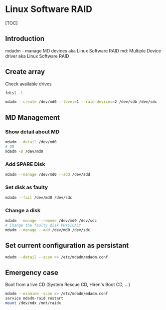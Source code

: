 # Linux Software RAID

[TOC]

## Introduction

mdadm - manage MD devices aka Linux Software RAID
md: Multiple Device driver aka Linux Software RAID

## Create array

Check available drives  
```sh
fdisl -l
```

```sh
mdadm --create /dev/md0 --level=1 --raid-devices=2 /dev/sdb /dev/sdc

```

## MD Management

### Show detail about MD

```sh
mdadm --detail /dev/md0
# OR
mdadm -D /dev/md0
```

### Add SPARE Disk

```sh
mdadm --manage /dev/md0 --add /dev/sdd
```

### Set disk as faulty

```sh
mdadm --fail /dev/md0 /dev/sdc
```

### Change a disk

```sh
mdadm --manage --remove /dev/md0 /dev/sdc
# Change the faulty disk PHYSICALY
mdadm --manage --add /dev/md0 /dev/sdc
```


## Set current configuration as persistant

```sh
mdadm --detail --scan >> /etc/mdadm/mdadm.conf
```

## Emergency case

Boot from a live CD (System Rescue CD, Hiren's Boot CD, ...)

```sh
mdadm --examine -scan >> /etc/mdadm/mdadm.conf
service mdadm-raid restart
mount /dev/mdx /mnt/raidx
```

